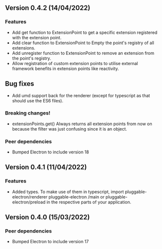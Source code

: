 ## Version 0.4.2 (14/04/2022)
### Features
* Add get function to ExtensionPoint to get a specific extension registered with the extension point.
* Add clear function to ExtensionPoint to Empty the point's registry of all extensions.
* Add unregister function to ExtensionPoint to remove an extension from the point's registry.
* Allow registration of custom extension points to utilise external framework benefits in extension points like reactivity.

## Bug fixes
* Add umd support back for the renderer (except for typescript as that should use the ES6 files).

### Breaking changes!
* extensionPoints.get() Always returns all extension points from now on because the filter was just confusing since it is an object.

### Peer dependencies
* Bumped Electron to include version 18

## Version 0.4.1 (11/04/2022)
### Features
* Added types. To make use of them in typescript, import pluggable-electron/renderer pluggable-electron /main or pluggable-electron/preload in the respective parts of your application.

## Version 0.4.0 (15/03/2022)
### Peer dependencies
* Bumped Electron to include version 17